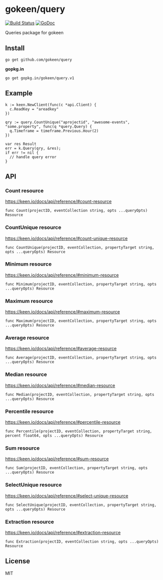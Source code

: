 # gokeen/query

[![Build Status](https://travis-ci.org/gokeen/query.svg?branch=master)][ci]
[![GoDoc](https://godoc.org/gopkg.in/gokeen/query.v1?status.svg)][gd]

  [ci]: https://travis-ci.org/gokeen/query
  [gd]: http://godoc.org/gopkg.in/gokeen/query.v1

Queries package for gokeen

## Install

    go get github.com/gokeen/query

__gopkg.in__

    go get gopkg.in/gokeen/query.v1

## Example

    k := keen.NewClient(func(c *api.Client) {
      c.ReadKey = "areadkey"
    })

    qry := query.CountUnique("aprojectid", "awesome-events", "some.property", func(q *query.Query) {
      q.Timeframe = timeframe.Previous.Hour(2)
    })

    var res Result
    err = k.Query(qry, &res);
    if err != nil {
      // handle query error
    }

## API

### Count resource

https://keen.io/docs/api/reference/#count-resource

    func Count(projectID, eventCollection string, opts ...queryOpts) Resource

### CountUnique resource

https://keen.io/docs/api/reference/#count-unique-resource

    func CountUnique(projectID, eventCollection, propertyTarget string, opts ...queryOpts) Resource

### Minimum resource

https://keen.io/docs/api/reference/#minimum-resource

    func Minimum(projectID, eventCollection, propertyTarget string, opts ...queryOpts) Resource

### Maximum resource

https://keen.io/docs/api/reference/#maximum-resource

    func Maximum(projectID, eventCollection, propertyTarget string, opts ...queryOpts) Resource

### Average resource

https://keen.io/docs/api/reference/#average-resource

    func Average(projectID, eventCollection, propertyTarget string, opts ...queryOpts) Resource

### Median resource

https://keen.io/docs/api/reference/#median-resource

    func Median(projectID, eventCollection, propertyTarget string, opts ...queryOpts) Resource

### Percentile resource

https://keen.io/docs/api/reference/#percentile-resource

    func Percentile(projectID, eventCollection, propertyTarget string, percent float64, opts ...queryOpts) Resource

### Sum resource

https://keen.io/docs/api/reference/#sum-resource

    func Sum(projectID, eventCollection, propertyTarget string, opts ...queryOpts) Resource

### SelectUnique resource

https://keen.io/docs/api/reference/#select-unique-resource

    func SelectUnique(projectID, eventCollection, propertyTarget string, opts ...queryOpts) Resource

### Extraction resource

https://keen.io/docs/api/reference/#extraction-resource

    func Extraction(projectID, eventCollection string, opts ...queryOpts) Resource

## License

MIT

